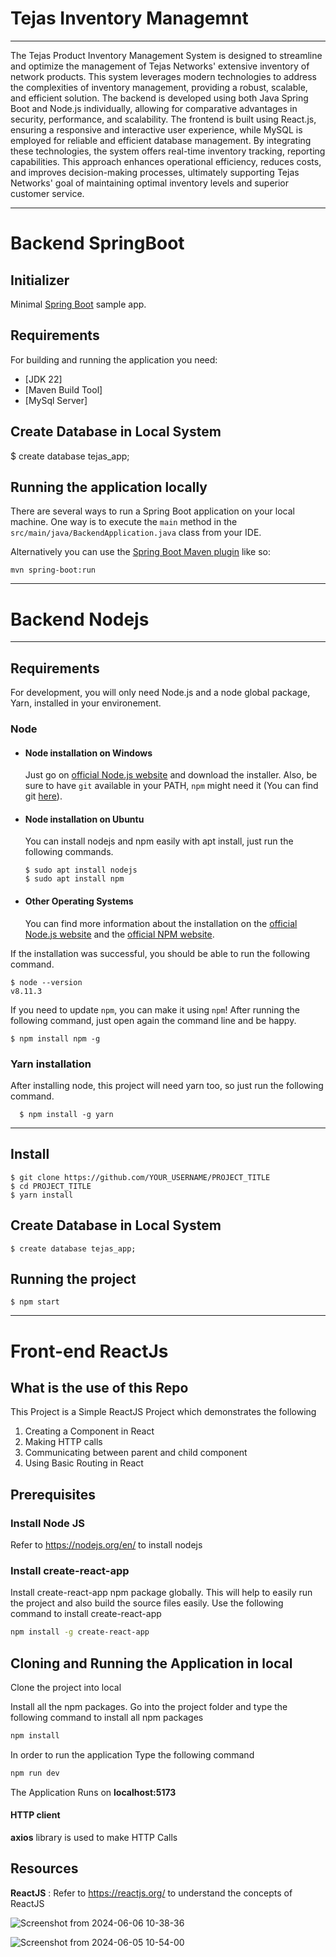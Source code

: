 # Tejas Inventory Managemnt
--------------------------------------
The Tejas Product Inventory Management System is designed to streamline and optimize the management of Tejas Networks' extensive inventory of network products. This system leverages modern technologies to address the complexities of inventory management, providing a robust, scalable, and efficient solution. The backend is developed using both Java Spring Boot and Node.js individually, allowing for comparative advantages in security, performance, and scalability. The frontend is built using React.js, ensuring a responsive and interactive user experience, while MySQL is employed for reliable and efficient database management. By integrating these technologies, the system offers real-time inventory tracking, reporting capabilities. This approach enhances operational efficiency, reduces costs, and improves decision-making processes, ultimately supporting Tejas Networks' goal of maintaining optimal inventory levels and superior customer service.​

--------------------------------------

# Backend SpringBoot


## Initializer

Minimal [Spring Boot](http://projects.spring.io/) sample app.

## Requirements

For building and running the application you need:

- [JDK 22]
- [Maven Build Tool]
- [MySql Server]

## Create Database in Local System 

   $ create database tejas_app;

## Running the application locally

There are several ways to run a Spring Boot application on your local machine. One way is to execute the `main` method in the `src/main/java/BackendApplication.java` class from your IDE.

Alternatively you can use the [Spring Boot Maven plugin](https://docs.spring.io/spring-boot/docs/current/reference/html/build-tool-plugins-maven-plugin.html) like so:

```shell
mvn spring-boot:run
```

-----------------------------------------------------------
# Backend Nodejs
---
## Requirements

For development, you will only need Node.js and a node global package, Yarn, installed in your environement.

### Node
- #### Node installation on Windows

  Just go on [official Node.js website](https://nodejs.org/) and download the installer.
Also, be sure to have `git` available in your PATH, `npm` might need it (You can find git [here](https://git-scm.com/)).

- #### Node installation on Ubuntu

  You can install nodejs and npm easily with apt install, just run the following commands.

      $ sudo apt install nodejs
      $ sudo apt install npm

- #### Other Operating Systems
  You can find more information about the installation on the [official Node.js website](https://nodejs.org/) and the [official NPM website](https://npmjs.org/).

If the installation was successful, you should be able to run the following command.

    $ node --version
    v8.11.3
  

If you need to update `npm`, you can make it using `npm`!  After running the following command, just open again the command line and be happy.

    $ npm install npm -g

###
### Yarn installation
  After installing node, this project will need yarn too, so just run the following command.

      $ npm install -g yarn

---

## Install

    $ git clone https://github.com/YOUR_USERNAME/PROJECT_TITLE
    $ cd PROJECT_TITLE
    $ yarn install

## Create Database in Local System 

    $ create database tejas_app;
    

## Running the project

    $ npm start

---
# Front-end ReactJs

## What is the use of this Repo

This Project is a Simple ReactJS Project which demonstrates the following
1. Creating a Component in React
2. Making HTTP calls
3. Communicating between parent and child component
4. Using Basic Routing in React




## Prerequisites

### Install Node JS
Refer to https://nodejs.org/en/ to install nodejs

### Install create-react-app
Install create-react-app npm package globally. This will help to easily run the project and also build the source files easily. Use the following command to install create-react-app

```bash
npm install -g create-react-app
```

## Cloning and Running the Application in local

Clone the project into local

Install all the npm packages. Go into the project folder and type the following command to install all npm packages

```bash
npm install
```

In order to run the application Type the following command

```bash
npm run dev
```

The Application Runs on **localhost:5173**

#### HTTP client

**axios** library is used to make HTTP Calls

## Resources

**ReactJS** : Refer to https://reactjs.org/ to understand the concepts of ReactJS


![Screenshot from 2024-06-06 10-38-36](https://github.com/kaushaldeokar/Tejas-Product-Inventory-project/assets/91072847/c0ea79ce-7c4b-47c9-b9dd-710817414a1f)

![Screenshot from 2024-06-05 10-54-00](https://github.com/kaushaldeokar/Tejas-Product-Inventory-project/assets/91072847/161ba283-76ac-460d-9336-0686d1e10ee9)




